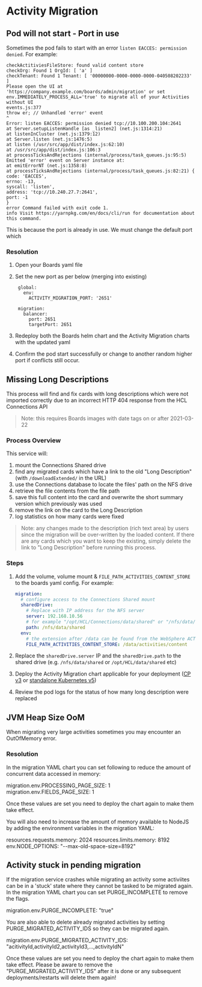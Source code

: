 # Activity Migration

## Pod will not start - Port in use

Sometimes the pod fails to start with an error `listen EACCES: permission denied`. For example:

```
checkActitiviesFileStore: found valid content store
checkOrg: Found 1 OrgId: [ 'a' ]
checkTenant: Found 1 Tenant: [ '00000000-0000-0000-0000-040508202233' ]
Please open the UI at 'https://company.example.com/boards/admin/migration' or set env.IMMEDIATELY_PROCESS_ALL='true' to migrate all of your Activities without UI
events.js:377
throw er; // Unhandled 'error' event
^
Error: listen EACCES: permission denied tcp://10.100.200.104:2641
at Server.setupListenHandle [as _listen2] (net.js:1314:21)
at listenInCluster (net.js:1379:12)
at Server.listen (net.js:1476:5)
at listen (/usr/src/app/dist/index.js:62:10)
at /usr/src/app/dist/index.js:106:3
at processTicksAndRejections (internal/process/task_queues.js:95:5)
Emitted 'error' event on Server instance at:
at emitErrorNT (net.js:1358:8)
at processTicksAndRejections (internal/process/task_queues.js:82:21) {
code: 'EACCES',
errno: -13,
syscall: 'listen',
address: 'tcp://10.240.27.7:2641',
port: -1
}
error Command failed with exit code 1.
info Visit https://yarnpkg.com/en/docs/cli/run for documentation about this command.
```


This is because the port is already in use. We must change the default port which 

### Resolution

1. Open your Boards yaml file

1. Set the new port as per below (merging into existing)

        global:
          env:
            ACTIVITY_MIGRATION_PORT: '2651'

        migration:
          balancer:
            port: 2651
            targetPort: 2651

1. Redeploy both the Boards helm chart and the Activity Migration charts with the updated yaml

1. Confirm the pod start successfully or change to another random higher port if conflicts still occur.


## Missing Long Descriptions

This process will find and fix cards with long descriptions which were not imported correctly due to an incorrect HTTP 404 response from the HCL Connections API
> Note: this requires Boards images with date tags on or after 2021-03-22

### Process Overview

This service will:

1. mount the Connections Shared drive
1. find any migrated cards which have a link to the old "Long Description" (with `/downloadExtended/` in the URL)
1. use the Connections database to locate the files' path on the NFS drive
1. retrieve the file contents from the file path
1. save this full content into the card and overwrite the short summary version which previously was used
1. remove the link on the card to the Long Description
1. log statistics on how many cards were fixed

> Note: any changes made to the description (rich text area) by users since the migration will be over-written by the loaded content. If there are any cards which you want to keep the existing, simply delete the link to "Long Description" before running this process.

### Steps

1. Add the volume, volume mount & `FILE_PATH_ACTIVITIES_CONTENT_STORE` to the boards yaml config. For example:

    ```yaml
    migration:
      # configure access to the Connections Shared mount
      sharedDrive:
        # Replace with IP address for the NFS server
        server: 192.168.10.56
        # for example "/opt/HCL/Connections/data/shared" or "/nfs/data/shared"
        path: /nfs/data/shared
      env:
        # the extension after /data can be found from the WebSphere ACTIVITIES_CONTENT_DIR variable
        FILE_PATH_ACTIVITIES_CONTENT_STORE: /data/activities/content
    ```

1. Replace the `sharedDrive.server` IP and the `sharedDrive.path` to the shared drive (e.g. `/nfs/data/shared` or `/opt/HCL/data/shared` etc)
1. Deploy the Activity Migration chart applicable for your deployment ([CP v3](/boards/cp/migration/) or [standalone Kubernetes v5](/boards/connections/migration/))
1. Review the pod logs for the status of how many long description were replaced


## JVM Heap Size OoM

When migrating very large activities sometimes you may encounter an OutOfMemory error.

### Resolution

In the migration YAML chart you can set following to reduce the amount of concurrent data accessed in memory:

  migration.env.PROCESSING_PAGE_SIZE: 1
  migration.env.FIELDS_PAGE_SIZE: 1

Once these values are set you need to deploy the chart again to make them take effect.

You will also need to increase the amount of memory available to NodeJS by adding the environment variables in the migration YAML:
    
  resources.requests.memory: 2024
  resources.limits.memory: 8192
  env.NODE_OPTIONS: "--max-old-space-size=8192"

## Activity stuck in pending migration

If the migration service crashes while migrating an activity some activiites can be in a 'stuck' state where they cannot be tasked to be migrated again. In the migration YAML chart you can set PURGE_INCOMPLETE to remove the flags.

  migration.env.PURGE_INCOMPLETE: "true"

You are also able to delete already migrated activities by setting PURGE_MIGRATED_ACTIVITY_IDS so they can be migrated again.

  migration.env.PURGE_MIGRATED_ACTIVITY_IDS: "acitivityId,activityId2,activityId3,...,activityIdN"

Once these values are set you need to deploy the chart again to make them take effect. Please be aware to remove the "PURGE_MIGRATED_ACTIVITY_IDS" after it is done or any subsequent deployments/restarts will delete them again!

